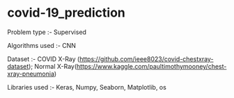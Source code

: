 # covid-19_prediction
Problem type :- Supervised

Algorithms used :- CNN

Dataset :-  COVID X-Ray (https://github.com/ieee8023/covid-chestxray-dataset); Normal X-Ray(https://www.kaggle.com/paultimothymooney/chest-xray-pneumonia)

Libraries used :- Keras, Numpy, Seaborn, Matplotlib, os

